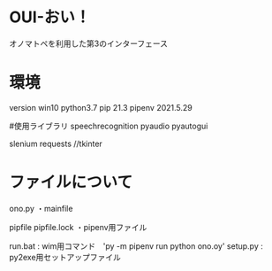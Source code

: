 # OUI-おい！
オノマトペを利用した第3のインターフェース
# 環境
version
win10
python3.7
pip 21.3
pipenv 2021.5.29

#使用ライブラリ
speechrecognition
pyaudio
pyautogui

slenium
requests
//tkinter

# ファイルについて

ono.py
・mainfile

pipfile
pipfile.lock
・pipenv用ファイル

run.bat : wim用コマンド　'py -m pipenv run python ono.oy'
setup.py  : py2exe用セットアップファイル
